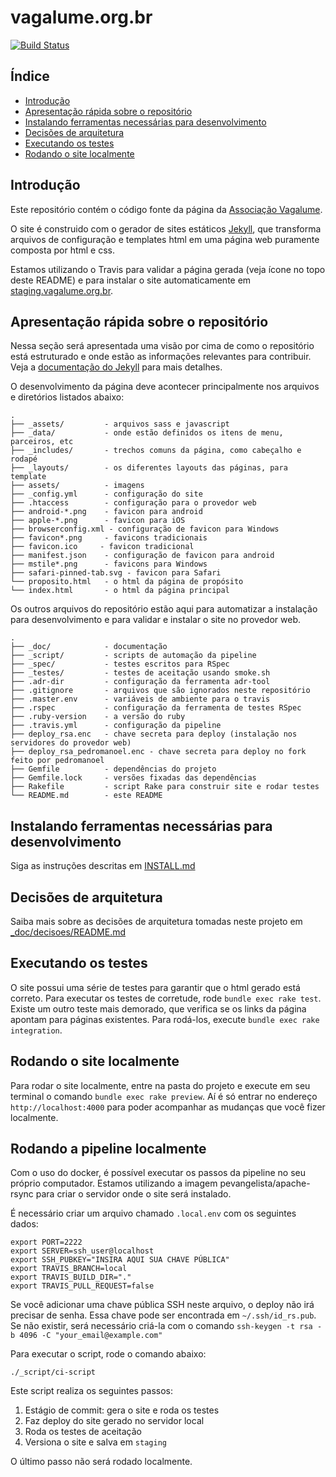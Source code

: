 # vagalume.org.br

[![Build Status](https://travis-ci.org/associacao-vagalume/vagalume.org.br.svg?branch=master)][travis]

## Índice

* [Introdução](#introdu%C3%A7%C3%A3o)
* [Apresentação rápida sobre o repositório](#apresenta%C3%A7%C3%A3o-r%C3%A1pida-sobre-o-reposit%C3%B3rio)
* [Instalando ferramentas necessárias para desenvolvimento](#instalando-ferramentas-necess%C3%A1rias-para-desenvolvimento)
* [Decisões de arquitetura](#decis%C3%B5es-de-arquitetura)
* [Executando os testes](#executando-os-testes)
* [Rodando o site localmente](#rodando-o-site-localmente)

## Introdução

Este repositório contém o código fonte da página da [Associação Vagalume][vagalume].

O site é construido com o gerador de sites estáticos
[Jekyll][jekyll], que transforma arquivos de configuração e
templates html em uma página web puramente composta por html e css.

Estamos utilizando o Travis para validar a página gerada (veja ícone no topo
deste README) e para instalar o site automaticamente em [staging.vagalume.org.br][staging].

## Apresentação rápida sobre o repositório

Nessa seção será apresentada uma visão por cima de como o repositório está
estruturado e onde estão as informações relevantes para contribuir. Veja a
[documentação do Jekyll][jekyll-doc] para mais detalhes.

O desenvolvimento da página deve acontecer principalmente nos arquivos e
diretórios listados abaixo:

    .
    ├── _assets/         - arquivos sass e javascript
    ├── _data/           - onde estão definidos os itens de menu, parceiros, etc
    ├── _includes/       - trechos comuns da página, como cabeçalho e rodapé
    ├── _layouts/        - os diferentes layouts das páginas, para template
    ├── assets/          - imagens
    ├── _config.yml      - configuração do site
    ├── .htaccess        - configuração para o provedor web
    ├── android-*.png    - favicon para android
    ├── apple-*.png      - favicon para iOS
    ├── browserconfig.xml - configuração de favicon para Windows
    ├── favicon*.png     - favicons tradicionais
    ├── favicon.ico     - favicon tradicional
    ├── manifest.json    - configuração de favicon para android
    ├── mstile*.png      - favicons para Windows
    ├── safari-pinned-tab.svg - favicon para Safari
    └── proposito.html   - o html da página de propósito
    └── index.html       - o html da página principal

Os outros arquivos do repositório estão aqui para automatizar a instalação
para desenvolvimento e para validar e instalar o site no provedor web.

    .
    ├── _doc/            - documentação
    ├── _script/         - scripts de automação da pipeline
    ├── _spec/           - testes escritos para RSpec
    ├── _testes/         - testes de aceitação usando smoke.sh
    ├── .adr-dir         - configuração da ferramenta adr-tool
    ├── .gitignore       - arquivos que são ignorados neste repositório
    ├── .master.env      - variáveis de ambiente para o travis
    ├── .rspec           - configuração da ferramenta de testes RSpec
    ├── .ruby-version    - a versão do ruby
    ├── .travis.yml      - configuração da pipeline
    ├── deploy_rsa.enc   - chave secreta para deploy (instalação nos servidores do provedor web)
    ├── deploy_rsa_pedromanoel.enc - chave secreta para deploy no fork feito por pedromanoel
    ├── Gemfile          - dependências do projeto
    ├── Gemfile.lock     - versões fixadas das dependências
    ├── Rakefile         - script Rake para construir site e rodar testes
    └── README.md        - este README

## Instalando ferramentas necessárias para desenvolvimento

Siga as instruções descritas em [INSTALL.md](INSTALL.md)

## Decisões de arquitetura

Saiba mais sobre as decisões de arquitetura tomadas neste projeto em [_doc/decisoes/README.md](_doc/decisoes/README.md)

## Executando os testes

O site possui uma série de testes para garantir que o html gerado está correto.
Para executar os testes de corretude, rode `bundle exec rake test`. Existe um
outro teste mais demorado, que verifica se os links da página apontam para
páginas existentes. Para rodá-los, execute `bundle exec rake integration`.

## Rodando o site localmente

Para rodar o site localmente, entre na pasta do projeto e execute em seu
terminal o comando `bundle exec rake preview`. Aí é só entrar no endereço
`http://localhost:4000` para poder acompanhar as mudanças que você fizer
localmente.

## Rodando a pipeline localmente

Com o uso do docker, é possível executar os passos da pipeline no seu próprio
computador. Estamos utilizando a imagem pevangelista/apache-rsync para criar
o servidor onde o site será instalado.

É necessário criar um arquivo chamado `.local.env` com os seguintes dados:

    export PORT=2222
    export SERVER=ssh_user@localhost
    export SSH_PUBKEY="INSIRA AQUI SUA CHAVE PÚBLICA"
    export TRAVIS_BRANCH=local
    export TRAVIS_BUILD_DIR="."
    export TRAVIS_PULL_REQUEST=false

Se você adicionar uma chave pública SSH neste arquivo, o deploy não irá precisar
de senha. Essa chave pode ser encontrada em `~/.ssh/id_rs.pub`. Se não existir,
será necessário criá-la com o comando
`ssh-keygen -t rsa -b 4096 -C "your_email@example.com"`

Para executar o script, rode o comando abaixo:

    ./_script/ci-script

Este script realiza os seguintes passos:

1. Estágio de commit: gera o site e roda os testes
2. Faz deploy do site gerado no servidor local
3. Roda os testes de aceitação
4. Versiona o site e salva em `staging`

O último passo não será rodado localmente.

[chruby]: https://github.com/postmodern/chruby
[jekyll]: https://jekyllrb.com
[jekyll-doc]: http://jekyll-brasil.github.io/
[rbenv]: https://github.com/rbenv/rbenv
[rvm]: https://rvm.io
[staging]: https://www.staging.vagalume.org.br
[travis]: https://travis-ci.org/associacao-vagalume/vagalume.org.br
[vagalume]: https://www.vagalume.org.br
